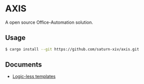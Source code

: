 # AXIS

A open source Office-Automation solution.

## Usage

```bash
$ cargo install --git https://github.com/saturn-xiv/axis.git
```

## Documents

- [Logic-less templates](https://mustache.github.io/)
